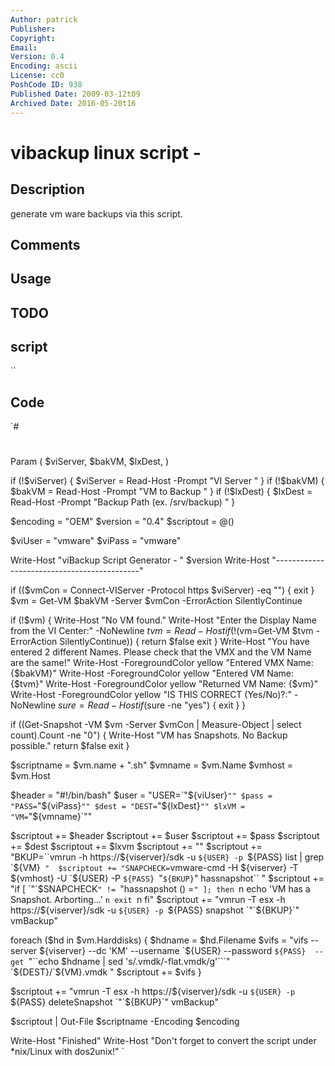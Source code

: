 ```yaml
---
Author: patrick
Publisher: 
Copyright: 
Email: 
Version: 0.4
Encoding: ascii
License: cc0
PoshCode ID: 938
Published Date: 2009-03-12t09
Archived Date: 2016-05-20t16
---
```


# vibackup linux script - 

## Description

generate vm ware backups via this script.

## Comments



## Usage



## TODO



## script

``

## Code

`#
 #
 Param (
 	$viServer,
 	$bakVM,
 	$lxDest,
 )
 
 if (!$viServer) { $viServer = Read-Host -Prompt "VI Server " }
 if (!$bakVM) { $bakVM = Read-Host -Prompt "VM to Backup " }
 if (!$lxDest) { $lxDest = Read-Host -Prompt "Backup Path (ex. /srv/backup) " }
 
 $encoding = "OEM"
 $version = "0.4"
 $scriptout = @()
 
 $viUser = "vmware"
 $viPass = "vmware"
 
 Write-Host "viBackup Script Generator - " $version
 Write-Host "--------------------------------------------"
 
 if (($vmCon = Connect-VIServer -Protocol https $viServer) -eq "") { exit }
 $vm = Get-VM $bakVM -Server $vmCon -ErrorAction SilentlyContinue
 
 if (!$vm) {
 	Write-Host "No VM found."
 	Write-Host "Enter the Display Name from the VI Center:" -NoNewline
 	$tvm = Read-Host
 	if (!($vm=Get-VM $tvm -ErrorAction SilentlyContinue)) {
 		return $false
 		exit
 	}
 	Write-Host "You have entered 2 different Names. Please check that the VMX and the VM Name are the same!"
 	Write-Host -ForegroundColor yellow "Entered VMX Name: {$bakVM}"
 	Write-Host -ForegroundColor yellow "Entered VM Name: {$tvm}"
 	Write-Host -ForegroundColor yellow "Returned VM Name: {$vm}"
 	Write-Host -ForegroundColor yellow "IS THIS CORRECT (Yes/No)?:" -NoNewline
 	$sure = Read-Host
 	if ($sure -ne "yes") { exit }
 }
 
 if ((Get-Snapshot -VM $vm -Server $vmCon | Measure-Object | select count).Count -ne "0") {
 	Write-Host "VM has Snapshots. No Backup possible."
 	return $false
 	exit
 }
 
 $scriptname = $vm.name + ".sh"
 $vmname = $vm.Name
 $vmhost = $vm.Host
 
 
 $header = "#!/bin/bash"
 $user = "USER=`"${viUser}`""
 $pass = "PASS=`"${viPass}`""
 $dest = "DEST=`"${lxDest}`""
 $lxVM = "VM=`"${vmname}`""
 
 
 $scriptout += $header 
 $scriptout += $user 
 $scriptout += $pass 
 $scriptout += $dest 
 $scriptout += $lxvm 
 $scriptout += "" 
 $scriptout += "BKUP=``vmrun -h https://${viserver}/sdk -u `${USER} -p `${PASS} list | grep `${VM}`` " 
 $scriptout += "SNAPCHECK=``vmware-cmd -H ${viserver} -T ${vmhost} -U `${USER} -P `${PASS} `"`${BKUP}`" hassnapshot`` "
 $scriptout += "if [ `"`$SNAPCHECK`" != `"hassnapshot () =`" ]; then `n echo 'VM has a Snapshot. Arborting...' `n exit `n fi" 
 $scriptout += "vmrun -T esx -h https://${viserver}/sdk -u `${USER} -p `${PASS} snapshot `"`${BKUP}`" vmBackup"
 
 foreach ($hd in $vm.Harddisks) {
 	$hdname = $hd.Filename
 	$vifs = "vifs --server ${viserver} --dc 'KM' --username `${USER} --password `${PASS}  --get `"``echo $hdname | sed 's/.vmdk/-flat.vmdk/g'```" `${DEST}/`${VM}.vmdk "
 	$scriptout += $vifs
 }
 
 $scriptout += "vmrun -T esx -h https://${viserver}/sdk -u `${USER} -p `${PASS} deleteSnapshot `"`${BKUP}`" vmBackup" 
 
 $scriptout | Out-File $scriptname -Encoding $encoding
 
 Write-Host "Finished"
 Write-Host "Don't forget to convert the script under *nix/Linux with dos2unix!"
`

